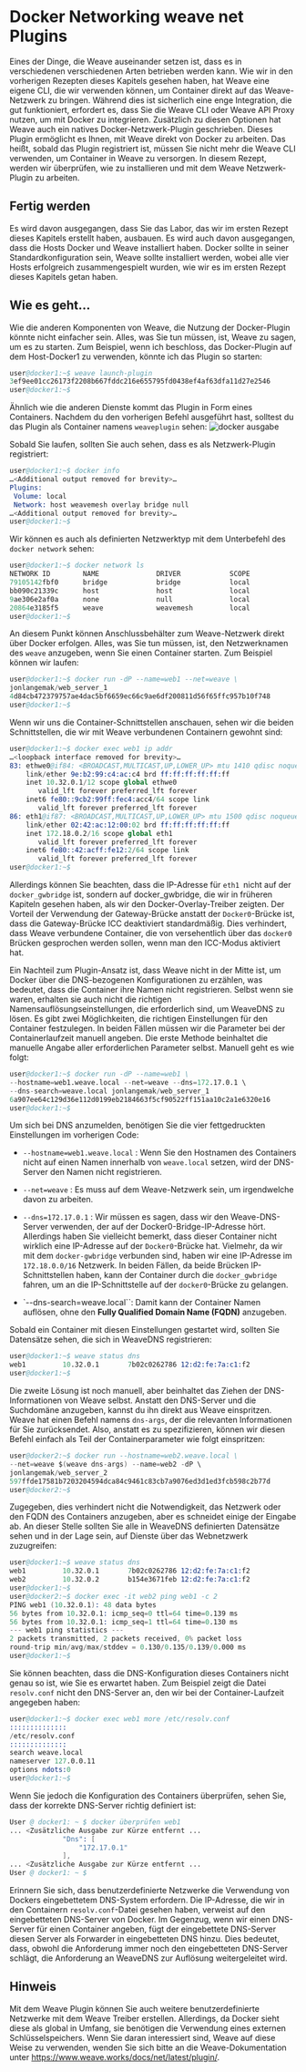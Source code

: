 # Docker Networking weave net Plugins

Eines der Dinge, die Weave auseinander setzen ist, dass es in verschiedenen verschiedenen Arten betrieben werden kann. Wie wir in den vorherigen Rezepten dieses Kapitels gesehen haben, hat Weave eine eigene CLI, die wir verwenden können, um Container direkt auf das Weave-Netzwerk zu bringen. Während dies ist sicherlich eine enge Integration, die gut funktioniert, erfordert es, dass Sie die Weave CLI oder Weave API Proxy nutzen, um mit Docker zu integrieren. Zusätzlich zu diesen Optionen hat Weave auch ein natives Docker-Netzwerk-Plugin geschrieben. Dieses Plugin ermöglicht es Ihnen, mit Weave direkt von Docker zu arbeiten. Das heißt, sobald das Plugin registriert ist, müssen Sie nicht mehr die Weave CLI verwenden, um Container in Weave zu versorgen. In diesem Rezept, werden wir überprüfen, wie zu installieren und mit dem Weave Netzwerk-Plugin zu arbeiten.

## Fertig werden

Es wird davon ausgegangen, dass Sie das Labor, das wir im ersten Rezept dieses Kapitels erstellt haben, ausbauen. Es wird auch davon ausgegangen, dass die Hosts Docker und Weave installiert haben. Docker sollte in seiner Standardkonfiguration sein, Weave sollte installiert werden, wobei alle vier Hosts erfolgreich zusammengespielt wurden, wie wir es im ersten Rezept dieses Kapitels getan haben.

## Wie es geht…

Wie die anderen Komponenten von Weave, die Nutzung der Docker-Plugin könnte nicht einfacher sein. Alles, was Sie tun müssen, ist, Weave zu sagen, um es zu starten. Zum Beispiel, wenn ich beschloss, das Docker-Plugin auf dem Host-Docker1 zu verwenden, könnte ich das Plugin so starten:

```s
user@docker1:~$ weave launch-plugin
3ef9ee01cc26173f2208b667fddc216e655795fd0438ef4af63dfa11d27e2546
user@docker1:~$
```

Ähnlich wie die anderen Dienste kommt das Plugin in Form eines Containers. Nachdem du den vorherigen Befehl ausgeführt hast, solltest du das Plugin als Container namens `weaveplugin` sehen:
![docker ausgabe](https://www.packtpub.com/graphics/9781786461148/graphics/B05453_07_07.jpg)

Sobald Sie laufen, sollten Sie auch sehen, dass es als Netzwerk-Plugin registriert:

```s
user@docker1:~$ docker info
…<Additional output removed for brevity>…
Plugins:
 Volume: local
 Network: host weavemesh overlay bridge null
…<Additional output removed for brevity>…
user@docker1:~$
```

Wir können es auch als definierten Netzwerktyp mit dem Unterbefehl des `docker network` sehen:

```s
user@docker1:~$ docker network ls
NETWORK ID        NAME              DRIVER            SCOPE
79105142fbf0      bridge            bridge            local
bb090c21339c      host              host              local
9ae306e2af0a      none              null              local
20864e3185f5      weave             weavemesh         local
user@docker1:~$
```

An diesem Punkt können Anschlussbehälter zum Weave-Netzwerk direkt über Docker erfolgen. Alles, was Sie tun müssen, ist, den Netzwerknamen des `weave` anzugeben, wenn Sie einen Container starten. Zum Beispiel können wir laufen:

```s
user@docker1:~$ docker run -dP --name=web1 --net=weave \
jonlangemak/web_server_1
4d84cb472379757ae4dac5bf6659ec66c9ae6df200811d56f65ffc957b10f748
user@docker1:~$
```

Wenn wir uns die Container-Schnittstellen anschauen, sehen wir die beiden Schnittstellen, die wir mit Weave verbundenen Containern gewohnt sind:

```s
user@docker1:~$ docker exec web1 ip addr
…<loopback interface removed for brevity>…
83: ethwe0@if84: <BROADCAST,MULTICAST,UP,LOWER_UP> mtu 1410 qdisc noqueue state UP
    link/ether 9e:b2:99:c4:ac:c4 brd ff:ff:ff:ff:ff:ff
    inet 10.32.0.1/12 scope global ethwe0
       valid_lft forever preferred_lft forever
    inet6 fe80::9cb2:99ff:fec4:acc4/64 scope link
       valid_lft forever preferred_lft forever
86: eth1@if87: <BROADCAST,MULTICAST,UP,LOWER_UP> mtu 1500 qdisc noqueue state UP
    link/ether 02:42:ac:12:00:02 brd ff:ff:ff:ff:ff:ff
    inet 172.18.0.2/16 scope global eth1
       valid_lft forever preferred_lft forever
    inet6 fe80::42:acff:fe12:2/64 scope link
       valid_lft forever preferred_lft forever
user@docker1:~$
```

Allerdings können Sie beachten, dass die IP-Adresse für `eth1 `nicht auf der `docker_gwbridge` ist, sondern auf docker_gwbridge, die wir in früheren Kapiteln gesehen haben, als wir den Docker-Overlay-Treiber zeigten. Der Vorteil der Verwendung der Gateway-Brücke anstatt der `Docker0`-Brücke ist, dass die Gateway-Brücke ICC deaktiviert standardmäßig. Dies verhindert, dass Weave verbundene Container, die von versehentlich über das `docker0 `Brücken gesprochen werden sollen, wenn man den ICC-Modus aktiviert hat.

Ein Nachteil zum Plugin-Ansatz ist, dass Weave nicht in der Mitte ist, um Docker über die DNS-bezogenen Konfigurationen zu erzählen, was bedeutet, dass die Container ihre Namen nicht registrieren. Selbst wenn sie waren, erhalten sie auch nicht die richtigen Namensauflösungseinstellungen, die erforderlich sind, um WeaveDNS zu lösen. Es gibt zwei Möglichkeiten, die richtigen Einstellungen für den Container festzulegen. In beiden Fällen müssen wir die Parameter bei der Containerlaufzeit manuell angeben. Die erste Methode beinhaltet die manuelle Angabe aller erforderlichen Parameter selbst. Manuell geht es wie folgt:

```s
user@docker1:~$ docker run -dP --name=web1 \
--hostname=web1.weave.local --net=weave --dns=172.17.0.1 \
--dns-search=weave.local jonlangemak/web_server_1
6a907ee64c129d36e112d0199eb2184663f5cf90522ff151aa10c2a1e6320e16
user@docker1:~$
```

Um sich bei DNS anzumelden, benötigen Sie die vier fettgedruckten Einstellungen im vorherigen Code:

* `--hostname=web1.weave.local` : Wenn Sie den Hostnamen des Containers nicht auf einen Namen innerhalb von `weave.local` setzen, wird der DNS-Server den Namen nicht registrieren.

* `--net=weave` : Es muss auf dem Weave-Netzwerk sein, um irgendwelche davon zu arbeiten.

* `--dns=172.17.0.1` : Wir müssen es sagen, dass wir den Weave-DNS-Server verwenden, der auf der Docker0-Bridge-IP-Adresse hört. Allerdings haben Sie vielleicht bemerkt, dass dieser Container nicht wirklich eine IP-Adresse auf der `Docker0`-Brücke hat. Vielmehr, da wir mit dem `docker-gwbridge` verbunden sind, haben wir eine IP-Adresse im `172.18.0.0/16` Netzwerk. In beiden Fällen, da beide Brücken IP-Schnittstellen haben, kann der Container durch die `docker_gwbridge` fahren, um an die IP-Schnittstelle auf der `docker0`-Brücke zu gelangen.

* `--dns-search=weave.local``: Damit kann der Container Namen auflösen, ohne den **Fully Qualified Domain Name (FQDN)** anzugeben.

Sobald ein Container mit diesen Einstellungen gestartet wird, sollten Sie Datensätze sehen, die sich in WeaveDNS registrieren:

```s
user@docker1:~$ weave status dns
web1         10.32.0.1       7b02c0262786 12:d2:fe:7a:c1:f2
user@docker1:~$
```

Die zweite Lösung ist noch manuell, aber beinhaltet das Ziehen der DNS-Informationen von Weave selbst. Anstatt den DNS-Server und die Suchdomäne anzugeben, kannst du ihn direkt aus Weave einspritzen. Weave hat einen Befehl namens `dns-args`, der die relevanten Informationen für Sie zurücksendet. Also, anstatt es zu spezifizieren, können wir diesen Befehl einfach als Teil der Containerparameter wie folgt einspritzen:

```s
user@docker2:~$ docker run --hostname=web2.weave.local \
--net=weave $(weave dns-args) --name=web2 -dP \
jonlangemak/web_server_2
597ffde17581b7203204594dca84c9461c83cb7a9076ed3d1ed3fcb598c2b77d
user@docker2:~$
```

Zugegeben, dies verhindert nicht die Notwendigkeit, das Netzwerk oder den FQDN des Containers anzugeben, aber es schneidet einige der Eingabe ab. An dieser Stelle sollten Sie alle in WeaveDNS definierten Datensätze sehen und in der Lage sein, auf Dienste über das Webnetzwerk zuzugreifen:

```s
user@docker1:~$ weave status dns
web1         10.32.0.1       7b02c0262786 12:d2:fe:7a:c1:f2
web2         10.32.0.2       b154e3671feb 12:d2:fe:7a:c1:f2
user@docker1:~$
user@docker2:~$ docker exec -it web2 ping web1 -c 2
PING web1 (10.32.0.1): 48 data bytes
56 bytes from 10.32.0.1: icmp_seq=0 ttl=64 time=0.139 ms
56 bytes from 10.32.0.1: icmp_seq=1 ttl=64 time=0.130 ms
--- web1 ping statistics ---
2 packets transmitted, 2 packets received, 0% packet loss
round-trip min/avg/max/stddev = 0.130/0.135/0.139/0.000 ms
user@docker1:~$
```

Sie können beachten, dass die DNS-Konfiguration dieses Containers nicht genau so ist, wie Sie es erwartet haben. Zum Beispiel zeigt die Datei `resolv.conf` nicht den DNS-Server an, den wir bei der Container-Laufzeit angegeben haben:

```s
user@docker1:~$ docker exec web1 more /etc/resolv.conf
::::::::::::::
/etc/resolv.conf
::::::::::::::
search weave.local
nameserver 127.0.0.11
options ndots:0
user@docker1:~$
```

Wenn Sie jedoch die Konfiguration des Containers überprüfen, sehen Sie, dass der korrekte DNS-Server richtig definiert ist:

```s
User @ docker1: ~ $ docker überprüfen web1
... <Zusätzliche Ausgabe zur Kürze entfernt ...
             "Dns": [
                 "172.17.0.1"
             ],
... <Zusätzliche Ausgabe zur Kürze entfernt ...
User @ docker1: ~ $
```

Erinnern Sie sich, dass benutzerdefinierte Netzwerke die Verwendung von Dockers eingebettetem DNS-System erfordern. Die IP-Adresse, die wir in den Containern `resolv.conf`-Datei gesehen haben, verweist auf den eingebetteten DNS-Server von Docker. Im Gegenzug, wenn wir einen DNS-Server für einen Container angeben, fügt der eingebettete DNS-Server diesen Server als Forwarder in eingebetteten DNS hinzu. Dies bedeutet, dass, obwohl die Anforderung immer noch den eingebetteten DNS-Server schlägt, die Anforderung an WeaveDNS zur Auflösung weitergeleitet wird.

## Hinweis

Mit dem Weave Plugin können Sie auch weitere benutzerdefinierte Netzwerke mit dem Weave Treiber erstellen. Allerdings, da Docker sieht diese als global in Umfang, sie benötigen die Verwendung eines externen Schlüsselspeichers. Wenn Sie daran interessiert sind, Weave auf diese Weise zu verwenden, wenden Sie sich bitte an die Weave-Dokumentation unter https://www.weave.works/docs/net/latest/plugin/.
